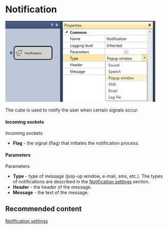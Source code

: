 # Notification

![Designer Notice 00](../images/Designer_Notice_00.png)

The cube is used to notify the user when certain signals occur. 

#### Incoming sockets

Incoming sockets

- **Flag** \- the signal (flag) that initiates the notification process.

#### Parameters

Parameters

- **Type** \- type of message (pop\-up window, e\-mail, sms, etc.). The types of notifications are described in the [Notification settings](Designer_notification_Setting.md) section.
- **Header** \- the header of the message.
- **Message** \- the text of the message.

## Recommended content

[Notification settings](Designer_notification_Setting.md)
